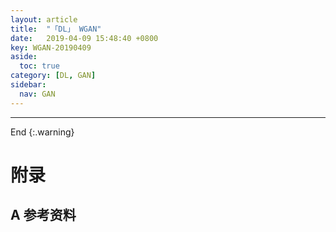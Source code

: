 ```yaml
---
layout: article
title:  "「DL」 WGAN"
date:   2019-04-09 15:48:40 +0800
key: WGAN-20190409
aside:
  toc: true
category: [DL, GAN]
sidebar:
  nav: GAN
---
```


>

<!--more-->


-------------------  
 End
{:.warning}  


# 附录
## A 参考资料
